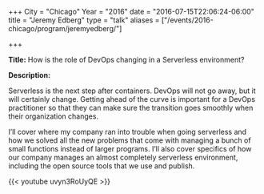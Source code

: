 +++
City = "Chicago"
Year = "2016"
date = "2016-07-15T22:06:24-06:00"
title = "Jeremy Edberg"
type = "talk"
aliases = ["/events/2016-chicago/program/jeremyedberg/"]

+++

<div class="span-15  ">
  <div class="span-15  last ">
  <p><strong>Title:</strong>
How is the role of DevOps changing in a Serverless environment?
</p>

<p><strong>Description:</strong></p>

<p>
Serverless is the next step after containers. DevOps will not go away, but it will certainly change. Getting ahead of the curve is important for a DevOps practitioner so that they can make sure the transition goes smoothly when their organization changes.
</p>
<p>
I’ll cover where my company ran into trouble when going serverless and how we solved all the new problems that come with managing a bunch of small functions instead of larger programs. I’ll also cover specifics of how our company manages an almost completely serverless environment, including the open source tools that we use and publish.
</p>
<p>
{{< youtube uvyn3RoUyQE >}}
</p>


  </div>
</div>
